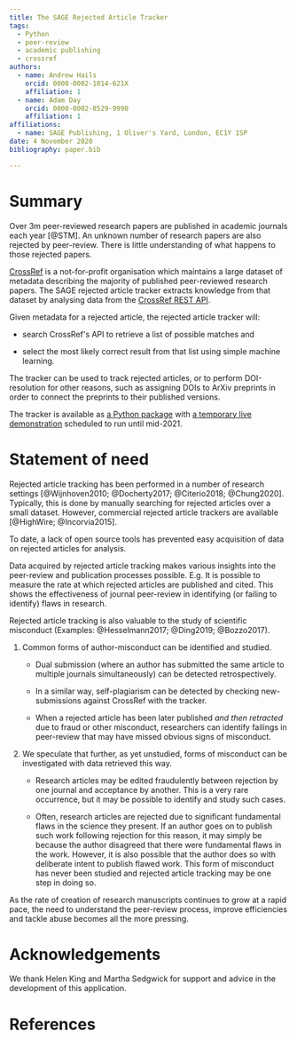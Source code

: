 ```yaml
---
title: The SAGE Rejected Article Tracker
tags:
  - Python
  - peer-review
  - academic publishing
  - crossref
authors:
  - name: Andrew Hails
    orcid: 0000-0002-1014-621X
    affiliation: 1
  - name: Adam Day
    orcid: 0000-0002-8529-9990
    affiliation: 1
affiliations:
  - name: SAGE Publishing, 1 Oliver's Yard, London, EC1Y 1SP
date: 4 November 2020
bibliography: paper.bib

---
```

# Summary
Over 3m peer-reviewed research papers are published in academic journals each year [@STM]. An unknown number of research papers are also rejected by peer-review. There is little understanding of what happens to those rejected papers.

[CrossRef](https://www.crossref.org/about/) is a not-for-profit organisation which maintains a large dataset of metadata describing the majority of published peer-reviewed research papers. The SAGE rejected article tracker extracts knowledge from that dataset by analysing data from the [CrossRef REST API](https://github.com/CrossRef/rest-api-doc). 

Given metadata for a rejected article, the rejected article tracker will:

* search CrossRef's API to retrieve a list of possible matches and 

* select the most likely correct result from that list using simple machine learning.

The tracker can be used to track rejected articles, or to perform DOI-resolution for other reasons, such as assigning DOIs to ArXiv preprints in order to connect the preprints to their published versions.

The tracker is available as [a Python package](https://github.com/ad48/rejected_article_tracker_pkg) with [a temporary live demonstration](https://rejectedarticlestorage.z6.web.core.windows.net/) scheduled to run until mid-2021.

# Statement of need

Rejected article tracking has been performed in a number of research settings [@Wijnhoven2010; @Docherty2017; @Citerio2018; @Chung2020]. Typically, this is done by manually searching for rejected articles over a small dataset. However, commercial rejected article trackers are available [@HighWire; @Incorvia2015].

To date, a lack of open source tools has prevented easy acquisition of data on rejected articles for analysis.

Data acquired by rejected article tracking makes various insights into the peer-review and publication processes possible. E.g. It is possible to measure the rate at which rejected articles are published and cited. This shows the effectiveness of journal peer-review in identifying (or failing to identify) flaws in research.

Rejected article tracking is also valuable to the study of scientific misconduct (Examples: @Hesselmann2017; @Ding2019; @Bozzo2017). 

1. Common forms of author-misconduct can be identified and studied. 

    - Dual submission (where an author has submitted the same article to multiple journals simultaneously) can be detected retrospectively. 

    - In a similar way, self-plagiarism can be detected by checking new-submissions against CrossRef with the tracker. 

    - When a rejected article has been later published _and then retracted_ due to fraud or other misconduct, researchers can identify failings in peer-review that may have missed obvious signs of misconduct.

2. We speculate that further, as yet unstudied, forms of misconduct can be investigated with data retrieved this way.

    - Research articles may be edited fraudulently between rejection by one journal and acceptance by another. This is a very rare occurrence, but it may be possible to identify and study such cases.

    - Often, research articles are rejected due to significant fundamental flaws in the science they present. If an author goes on to publish such work following rejection for this reason, it may simply be because the author disagreed that there were fundamental flaws in the work. However, it is also possible that the author does so with deliberate intent to publish flawed work. This form of misconduct has never been studied and rejected article tracking may be one step in doing so. 

As the rate of creation of research manuscripts continues to grow at a rapid pace, the need to understand the peer-review process, improve efficiencies and tackle abuse becomes all the more pressing. 


# Acknowledgements

We thank Helen King and Martha Sedgwick for support and advice in the development of this application. 

# References